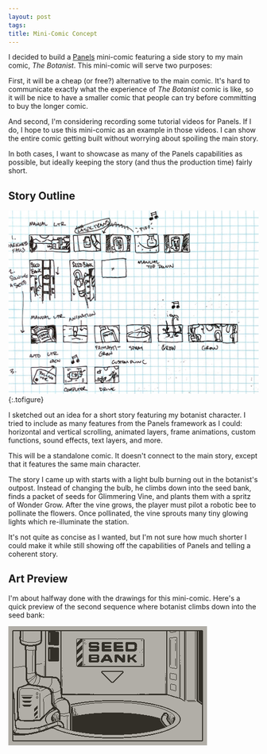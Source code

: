 ```yaml
---
layout: post
tags:
title: Mini-Comic Concept
---
```


I decided to build a [Panels](/2022/03/02/panels-for-playdate/) mini-comic featuring a side story to my main comic, _The Botanist_. This mini-comic will serve two purposes:

First, it will be a cheap (or free?) alternative to the main comic. It's hard to communicate exactly what the experience of _The Botanist_ comic is like, so it will be nice to have a smaller comic that people can try before committing to buy the longer comic.

And second, I'm considering recording some tutorial videos for Panels. If I do, I hope to use this mini-comic as an example in those videos. I can show the entire comic getting built without worrying about spoiling the main story.

In both cases, I want to showcase as many of the Panels capabilities as possible, but ideally keeping the story (and thus the production time) fairly short.

## Story Outline

![Sketches](/images/posts/2022-04/sketches.jpg "Sketches of my mini-comic story idea")
{:.tofigure}

I sketched out an idea for a short story featuring my botanist character. I tried to include as many features from the Panels framework as I could: horizontal and vertical scrolling, animated layers, frame animations, custom functions, sound effects, text layers, and more.

This will be a standalone comic. It doesn't connect to the main story, except that it features the same main character.

The story I came up with starts with a light bulb burning out in the botanist's outpost. Instead of changing the bulb, he climbs down into the seed bank, finds a packet of seeds for Glimmering Vine, and plants them with a spritz of Wonder Grow. After the vine grows, the player must pilot a robotic bee to pollinate the flowers. Once pollinated, the vine sprouts many tiny glowing lights which re-illuminate the station.

It's not quite as concise as I wanted, but I'm not sure how much shorter I could make it while still showing off the capabilities of Panels and telling a coherent story.

## Art Preview

I'm about halfway done with the drawings for this mini-comic. Here's a quick preview of the second sequence where botanist climbs down into the seed bank:

![Animated comic of the botanist climbing down into the seed bank](/images/posts/2022-04/seedBank.gif#playdate)
